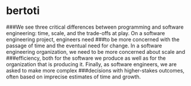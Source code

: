 # bertoti
###We see three critical differences between programming and software engineering: time, scale, and the trade-offs at play.   On a software engineering project, engineers need ###to be more concerned with the passage of time and the eventual need for change. In a software engineering organization, we need to be more concerned about scale and ###efficiency, both for the software we produce as well as for the organization that is producing it. Finally, as software engineers, we are asked to make more complex ###decisions with higher-stakes outcomes, often based on imprecise estimates of time and growth.